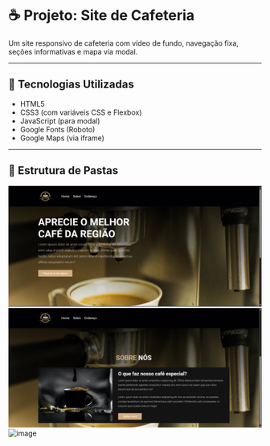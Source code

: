 # ☕ Projeto: Site de Cafeteria

Um site responsivo de cafeteria com vídeo de fundo, navegação fixa, seções informativas e mapa via modal.

---

## 🚀 Tecnologias Utilizadas

- HTML5
- CSS3 (com variáveis CSS e Flexbox)
- JavaScript (para modal)
- Google Fonts (Roboto)
- Google Maps (via iframe)

---

## 📂 Estrutura de Pastas
![image](https://github.com/JuliaNascimentoo/projeto-cafeteria/blob/main/img/inicial.png)
![image](https://github.com/JuliaNascimentoo/projeto-cafeteria/blob/main/img/sobre.png)
![image](https://github.com/JuliaNascimentoo/projeto-cafeteria/blob/main/img/endereço.png)
